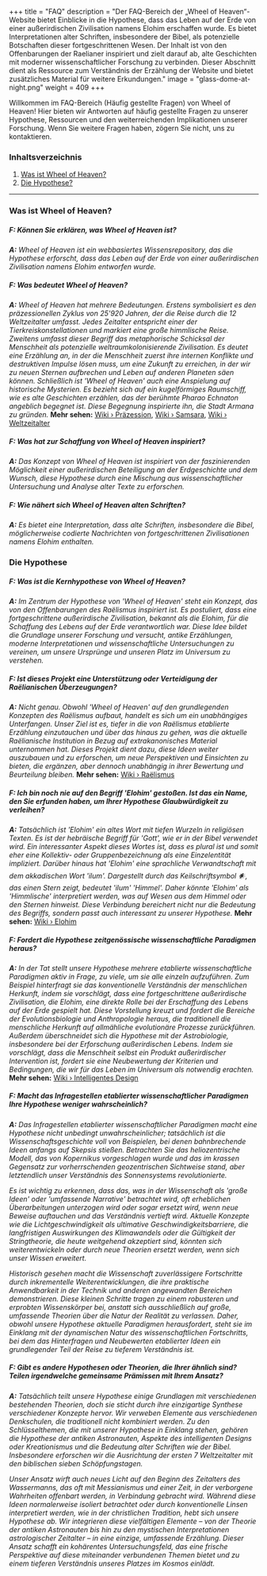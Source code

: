 +++
title = "FAQ"
description = "Der FAQ-Bereich der „Wheel of Heaven“-Website bietet Einblicke in die Hypothese, dass das Leben auf der Erde von einer außerirdischen Zivilisation namens Elohim erschaffen wurde. Es bietet Interpretationen alter Schriften, insbesondere der Bibel, als potenzielle Botschaften dieser fortgeschrittenen Wesen. Der Inhalt ist von den Offenbarungen der Raelianer inspiriert und zielt darauf ab, alte Geschichten mit moderner wissenschaftlicher Forschung zu verbinden. Dieser Abschnitt dient als Ressource zum Verständnis der Erzählung der Website und bietet zusätzliches Material für weitere Erkundungen.​"
image = "glass-dome-at-night.png"
weight = 409
+++

Willkommen im FAQ-Bereich (Häufig gestellte Fragen) von Wheel of Heaven! Hier bieten wir Antworten auf häufig gestellte Fragen zu unserer Hypothese, Ressourcen und den weiterreichenden Implikationen unserer Forschung. Wenn Sie weitere Fragen haben, zögern Sie nicht, uns zu kontaktieren.

### Inhaltsverzeichnis
1. [Was ist Wheel of Heaven?](#was-ist-wheel-of-heaven)
2. [Die Hypothese?](#die-hypothese)

---

### Was ist Wheel of Heaven?

##### F: Können Sie erklären, was Wheel of Heaven ist?
_**A:** Wheel of Heaven ist ein webbasiertes Wissensrepository, das die Hypothese erforscht, dass das Leben auf der Erde von einer außerirdischen Zivilisation namens Elohim entworfen wurde._

##### F: Was bedeutet Wheel of Heaven?
_**A:** Wheel of Heaven hat mehrere Bedeutungen. Erstens symbolisiert es den präzessionellen Zyklus von 25'920 Jahren, der die Reise durch die 12 Weltzeitalter umfasst. Jedes Zeitalter entspricht einer der Tierkreiskonstellationen und markiert eine große himmlische Reise. Zweitens umfasst dieser Begriff das metaphorische Schicksal der Menschheit als potenzielle weltraumkolonisierende Zivilisation. Es deutet eine Erzählung an, in der die Menschheit zuerst ihre internen Konflikte und destruktiven Impulse lösen muss, um eine Zukunft zu erreichen, in der wir zu neuen Sternen aufbrechen und Leben auf anderen Planeten säen können. Schließlich ist 'Wheel of Heaven' auch eine Anspielung auf historische Mysterien. Es bezieht sich auf ein kugelförmiges Raumschiff, wie es alte Geschichten erzählen, das der berühmte Pharao Echnaton angeblich begegnet ist. Diese Begegnung inspirierte ihn, die Stadt Armana zu gründen._ **Mehr sehen:**  [Wiki › Präzession](../../../wiki/precession/), [Wiki › Samsara](../../../wiki/samsara/), [Wiki › Weltzeitalter](../../../wiki/world-age/)

##### F: Was hat zur Schaffung von Wheel of Heaven inspiriert?
_**A:** Das Konzept von Wheel of Heaven ist inspiriert von der faszinierenden Möglichkeit einer außerirdischen Beteiligung an der Erdgeschichte und dem Wunsch, diese Hypothese durch eine Mischung aus wissenschaftlicher Untersuchung und Analyse alter Texte zu erforschen._

##### F: Wie nähert sich Wheel of Heaven alten Schriften?
_**A:** Es bietet eine Interpretation, dass alte Schriften, insbesondere die Bibel, möglicherweise codierte Nachrichten von fortgeschrittenen Zivilisationen namens Elohim enthalten._

### Die Hypothese

##### F: Was ist die Kernhypothese von Wheel of Heaven?

_**A:** Im Zentrum der Hypothese von 'Wheel of Heaven' steht ein Konzept, das von den Offenbarungen des Raëlismus inspiriert ist. Es postuliert, dass eine fortgeschrittene außerirdische Zivilisation, bekannt als die Elohim, für die Schaffung des Lebens auf der Erde verantwortlich war. Diese Idee bildet die Grundlage unserer Forschung und versucht, antike Erzählungen, moderne Interpretationen und wissenschaftliche Untersuchungen zu vereinen, um unsere Ursprünge und unseren Platz im Universum zu verstehen._

##### F: Ist dieses Projekt eine Unterstützung oder Verteidigung der Raëlianischen Überzeugungen?

_**A:** Nicht genau. Obwohl 'Wheel of Heaven' auf den grundlegenden Konzepten des Raëlismus aufbaut, handelt es sich um ein unabhängiges Unterfangen. Unser Ziel ist es, tiefer in die von Raëlismus etablierte Erzählung einzutauchen und über das hinaus zu gehen, was die aktuelle Raëlianische Institution in Bezug auf extrakanonisches Material unternommen hat. Dieses Projekt dient dazu, diese Ideen weiter auszubauen und zu erforschen, um neue Perspektiven und Einsichten zu bieten, die ergänzen, aber dennoch unabhängig in ihrer Bewertung und Beurteilung bleiben._ **Mehr sehen:** [Wiki › Raëlismus](../../../wiki/raelism/)

##### F: Ich bin noch nie auf den Begriff 'Elohim' gestoßen. Ist das ein Name, den Sie erfunden haben, um Ihrer Hypothese Glaubwürdigkeit zu verleihen?

_**A:** Tatsächlich ist 'Elohim' ein altes Wort mit tiefen Wurzeln in religiösen Texten. Es ist der hebräische Begriff für 'Gott', wie er in der Bibel verwendet wird. Ein interessanter Aspekt dieses Wortes ist, dass es plural ist und somit eher eine Kollektiv- oder Gruppenbezeichnung als eine Einzelentität impliziert. Darüber hinaus hat 'Elohim' eine sprachliche Verwandtschaft mit dem akkadischen Wort 'ilum'. Dargestellt durch das Keilschriftsymbol 𒀭, das einen Stern zeigt, bedeutet 'ilum' 'Himmel'. Daher könnte 'Elohim' als 'Himmlische' interpretiert werden, was auf Wesen aus dem Himmel oder den Sternen hinweist. Diese Verbindung bereichert nicht nur die Bedeutung des Begriffs, sondern passt auch interessant zu unserer Hypothese._ **Mehr sehen:** [Wiki › Elohim](../../../wiki/elohim/)

##### F: Fordert die Hypothese zeitgenössische wissenschaftliche Paradigmen heraus?

_**A:** In der Tat stellt unsere Hypothese mehrere etablierte wissenschaftliche Paradigmen aktiv in Frage, zu viele, um sie alle einzeln aufzuführen. Zum Beispiel hinterfragt sie das konventionelle Verständnis der menschlichen Herkunft, indem sie vorschlägt, dass eine fortgeschrittene außerirdische Zivilisation, die Elohim, eine direkte Rolle bei der Erschaffung des Lebens auf der Erde gespielt hat. Diese Vorstellung kreuzt und fordert die Bereiche der Evolutionsbiologie und Anthropologie heraus, die traditionell die menschliche Herkunft auf allmähliche evolutionäre Prozesse zurückführen. Außerdem überschneidet sich die Hypothese mit der Astrobiologie, insbesondere bei der Erforschung außerirdischen Lebens. Indem sie vorschlägt, dass die Menschheit selbst ein Produkt außerirdischer Intervention ist, fordert sie eine Neubewertung der Kriterien und Bedingungen, die wir für das Leben im Universum als notwendig erachten._ **Mehr sehen:** [Wiki › Intelligentes Design](../../../wiki/intelligent-design/)

##### F: Macht das Infragestellen etablierter wissenschaftlicher Paradigmen Ihre Hypothese weniger wahrscheinlich?

_**A:** Das Infragestellen etablierter wissenschaftlicher Paradigmen macht eine Hypothese nicht unbedingt unwahrscheinlicher; tatsächlich ist die Wissenschaftsgeschichte voll von Beispielen, bei denen bahnbrechende Ideen anfangs auf Skepsis stießen. Betrachten Sie das heliozentrische Modell, das von Kopernikus vorgeschlagen wurde und das im krassen Gegensatz zur vorherrschenden geozentrischen Sichtweise stand, aber letztendlich unser Verständnis des Sonnensystems revolutionierte._

_Es ist wichtig zu erkennen, dass das, was in der Wissenschaft als 'große Ideen' oder 'umfassende Narrative' betrachtet wird, oft erheblichen Überarbeitungen unterzogen wird oder sogar ersetzt wird, wenn neue Beweise auftauchen und das Verständnis vertieft wird. Aktuelle Konzepte wie die Lichtgeschwindigkeit als ultimative Geschwindigkeitsbarriere, die langfristigen Auswirkungen des Klimawandels oder die Gültigkeit der Stringtheorie, die heute weitgehend akzeptiert sind, könnten sich weiterentwickeln oder durch neue Theorien ersetzt werden, wenn sich unser Wissen erweitert._

_Historisch gesehen macht die Wissenschaft zuverlässigere Fortschritte durch inkrementelle Weiterentwicklungen, die ihre praktische Anwendbarkeit in der Technik und anderen angewandten Bereichen demonstrieren. Diese kleinen Schritte tragen zu einem robusteren und erprobten Wissenskörper bei, anstatt sich ausschließlich auf große, umfassende Theorien über die Natur der Realität zu verlassen. Daher, obwohl unsere Hypothese aktuelle Paradigmen herausfordert, steht sie im Einklang mit der dynamischen Natur des wissenschaftlichen Fortschritts, bei dem das Hinterfragen und Neubewerten etablierter Ideen ein grundlegender Teil der Reise zu tieferem Verständnis ist._

##### F: Gibt es andere Hypothesen oder Theorien, die Ihrer ähnlich sind? Teilen irgendwelche gemeinsame Prämissen mit Ihrem Ansatz?

_**A:** Tatsächlich teilt unsere Hypothese einige Grundlagen mit verschiedenen bestehenden Theorien, doch sie sticht durch ihre einzigartige Synthese verschiedener Konzepte hervor. Wir verweben Elemente aus verschiedenen Denkschulen, die traditionell nicht kombiniert werden. Zu den Schlüsselthemen, die mit unserer Hypothese in Einklang stehen, gehören die Hypothese der antiken Astronauten, Aspekte des intelligenten Designs oder Kreationismus und die Bedeutung alter Schriften wie der Bibel. Insbesondere erforschen wir die Ausrichtung der ersten 7 Weltzeitalter mit den biblischen sieben Schöpfungstagen._

_Unser Ansatz wirft auch neues Licht auf den Beginn des Zeitalters des Wassermanns, das oft mit Messianismus und einer Zeit, in der verborgene Wahrheiten offenbart werden, in Verbindung gebracht wird. Während diese Ideen normalerweise isoliert betrachtet oder durch konventionelle Linsen interpretiert werden, wie in der christlichen Tradition, hebt sich unsere Hypothese ab. Wir integrieren diese vielfältigen Elemente – von der Theorie der antiken Astronauten bis hin zu den mystischen Interpretationen astrologischer Zeitalter – in eine einzige, umfassende Erzählung. Dieser Ansatz schafft ein kohärentes Untersuchungsfeld, das eine frische Perspektive auf diese miteinander verbundenen Themen bietet und zu einem tieferen Verständnis unseres Platzes im Kosmos einlädt._